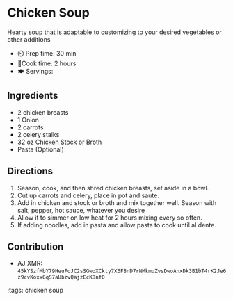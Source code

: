 # Chicken Soup

Hearty soup that is adaptable to customizing to your desired vegetables or other additions

- ⏲️ Prep time: 30 min
- 🍳Cook time: 2 hours
- 🍽️ Servings:

## Ingredients

- 2 chicken breasts
- 1 Onion
- 2 carrots
- 2 celery stalks
- 32 oz Chicken Stock or Broth
- Pasta (Optional)

## Directions

1. Season, cook, and then shred chicken breasts, set aside in a bowl.
2. Cut up carrots and celery, place in pot and saute.
3. Add in chicken and stock or broth and mix together well. Season with salt, pepper, hot sauce, whatever you desire
4. Allow it to simmer on low heat for 2 hours mixing every so often.
5. If adding noodles, add in pasta and allow pasta to cook until al dente.

## Contribution

- AJ XMR: `45kYSzfMbY79HeuFoJC2sSGwoXCkty7X6F8nD7rNMkmuZvsDwoAnxDk3B1bT4rK2Je6z9cvKoxxGqS7aUbzvQajzEcK8nfQ`

;tags: chicken soup
